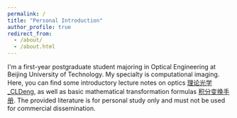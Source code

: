 ```yaml
---
permalink: /
title: "Personal Introduction"
author_profile: true
redirect_from: 
  - /about/
  - /about.html
---
```


I'm a first-year postgraduate student majoring in Optical Engineering at Beijing University of Technology. My specialty is computational imaging. Here, you can find some introductory lecture notes on optics [理论光学_CLDeng](../assets/理论光学_CLDeng.pdf), as well as basic mathematical transformation formulas [积分变换手册](../assets/积分变换手册.pdf). The provided literature is for personal study only and must not be used for commercial dissemination.
